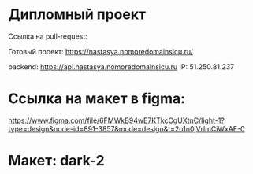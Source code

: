 # Дипломный проект

Ссылка на pull-request:

Готовый проект: https://nastasya.nomoredomainsicu.ru/

backend: https://api.nastasya.nomoredomainsicu.ru
IP: 51.250.81.237

# Ссылка на макет в figma:

https://www.figma.com/file/6FMWkB94wE7KTkcCgUXtnC/light-1?type=design&node-id=891-3857&mode=design&t=2o1n0jVrlmCiWxAF-0

# Макет: dark-2
